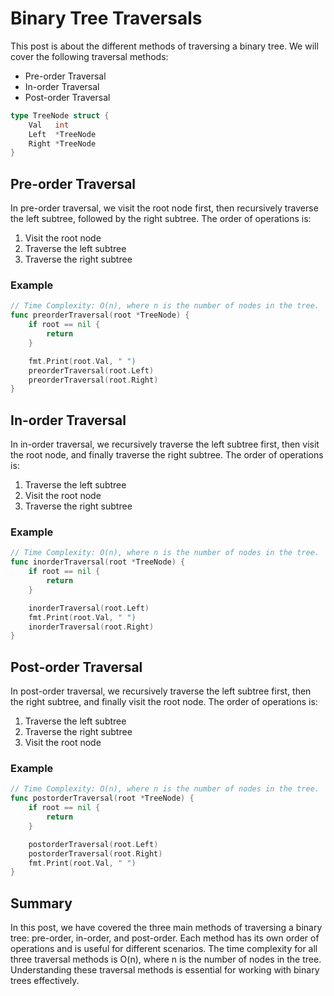# Binary Tree Traversals
This post is about the different methods of traversing a binary tree. We will cover the following traversal methods:
- Pre-order Traversal
- In-order Traversal
- Post-order Traversal

```go
type TreeNode struct {
	Val   int
	Left  *TreeNode
	Right *TreeNode
}
```

## Pre-order Traversal
In pre-order traversal, we visit the root node first, then recursively traverse the left subtree, followed by the right subtree. The order of operations is:
1. Visit the root node
2. Traverse the left subtree
3. Traverse the right subtree
### Example
```go
// Time Complexity: O(n), where n is the number of nodes in the tree.
func preorderTraversal(root *TreeNode) {
    if root == nil {
        return 
    }

    fmt.Print(root.Val, " ")
    preorderTraversal(root.Left)
    preorderTraversal(root.Right)
}
```

## In-order Traversal
In in-order traversal, we recursively traverse the left subtree first, then visit the root node, and finally traverse the right subtree. The order of operations is:
1. Traverse the left subtree
2. Visit the root node
3. Traverse the right subtree
### Example
```go
// Time Complexity: O(n), where n is the number of nodes in the tree.
func inorderTraversal(root *TreeNode) {
    if root == nil {
        return 
    }

    inorderTraversal(root.Left)
    fmt.Print(root.Val, " ")
    inorderTraversal(root.Right)
}
```

## Post-order Traversal
In post-order traversal, we recursively traverse the left subtree first, then the right subtree, and finally visit the root node. The order of operations is:
1. Traverse the left subtree
2. Traverse the right subtree
3. Visit the root node
### Example
```go
// Time Complexity: O(n), where n is the number of nodes in the tree.
func postorderTraversal(root *TreeNode) {
    if root == nil {
        return 
    }

    postorderTraversal(root.Left)
    postorderTraversal(root.Right)
    fmt.Print(root.Val, " ")
}
```

## Summary
In this post, we have covered the three main methods of traversing a binary tree: pre-order, in-order, and post-order. Each method has its own order of operations and is useful for different scenarios. The time complexity for all three traversal methods is O(n), where n is the number of nodes in the tree. Understanding these traversal methods is essential for working with binary trees effectively.
